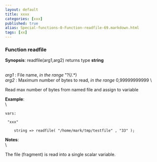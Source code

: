 ```yaml
---
layout: default
title: xxxx
categories: [xxx]
published: true
alias: Special-functions-0-Function-readfile-69.markdown.html
tags: [xx]
---
```


### Function readfile

**Synopsis**: readfile(arg1,arg2) returns type **string**

\
 *arg1* : File name, *in the range* "?(/.\*) \
 *arg2* : Maximum number of bytes to read, *in the range* 0,99999999999
\

Read max number of bytes from named file and assign to variable

**Example**:\
 \

    vars:

     "xxx"   

        string => readfile( "/home/mark/tmp/testfile" , "33" );

**Notes**:\
 \

The file (fragment) is read into a single scalar variable.
